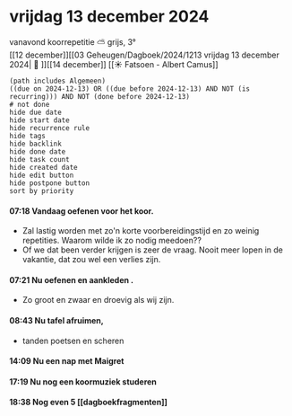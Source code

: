 # vrijdag 13 december 2024

vanavond koorrepetitie ⛅ grijs, 3°<br>[[12 december]][[03 Geheugen/Dagboek/2024/1213 vrijdag 13 december 2024| 📓 ]][[14 december]]
[[☀️ Fatsoen - Albert Camus]]
```tasks
(path includes Algemeen)
((due on 2024-12-13) OR ((due before 2024-12-13) AND NOT (is recurring))) AND NOT (done before 2024-12-13)
# not done
hide due date
hide start date
hide recurrence rule
hide tags
hide backlink
hide done date
hide task count
hide created date
hide edit button
hide postpone button 
sort by priority 
```
#### 07:18 Vandaag oefenen voor het koor. 
- Zal lastig worden met zo'n korte voorbereidingstijd en zo weinig repetities. Waarom wilde ik zo nodig meedoen??
- Of we dat been verder krijgen is zeer de vraag. Nooit meer lopen in de vakantie, dat zou wel een verlies zijn. 
#### 07:21 Nu oefenen en aankleden .
- Zo groot en zwaar en droevig als wij zijn.
#### 08:43 Nu tafel afruimen, 
- tanden poetsen en scheren  
#### 14:09 Nu een nap met Maigret 
#### 17:19 Nu nog een koormuziek studeren  
#### 18:38 Nog even 5 [[dagboekfragmenten]]